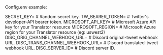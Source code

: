 Config.env example:

SECRET_KEY= # Random secret key.
TW_BEARER_TOKEN= # Twitter's developer-API bearer token.
MICROSOFT_API_KEY= # Microsoft Azure API key for your Translator resource
MICROSOFT_REGION= # Microsoft Azure region for your Translator resource (eg: uswest2)
DISC_ORIG_CHANNEL_WEBHOOK_URL= # Discord original-tweet webhook URL.
DISC_TRANS_CHANNEL_WEBHOOK_URL= # Discord translated-tweet webhook URL.
DISC_SERVER_ID= # Discord server ID.